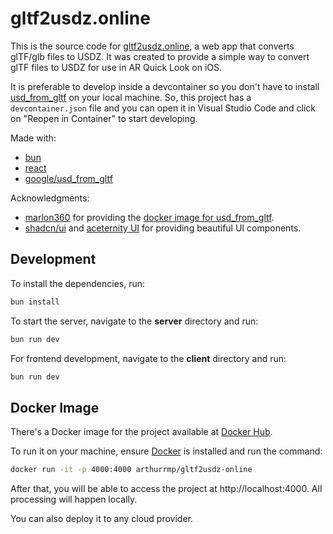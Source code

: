 # gltf2usdz.online

This is the source code for [gltf2usdz.online](https://gltf2usdz.online), a web app that converts glTF/glb files to USDZ. It was created to provide a simple way to convert glTF files to USDZ for use in AR Quick Look on iOS.

It is preferable to develop inside a devcontainer so you don't have to install [usd_from_gltf](https://github.com/google/usd_from_gltf) on your local machine. So, this project has a `devcontainer.json` file and you can open it in Visual Studio Code and click on "Reopen in Container" to start developing.

Made with:
- [bun](https://bun.sh)
- [react](https://reactjs.org)
- [google/usd_from_gltf](https://github.com/google/usd_from_gltf)

Acknowledgments:
- [marlon360](https://github.com/marlon360) for providing the [docker image for usd_from_gltf](https://hub.docker.com/r/marlon360/usd-from-gltf).
- [shadcn/ui](https://ui.shadcn.com) and [aceternity UI](https://ui.aceternity.com) for providing beautiful UI components.

## Development

To install the dependencies, run:

```bash
bun install
```

To start the server, navigate to the **server** directory and run:

```bash
bun run dev
```

For frontend development, navigate to the **client** directory and run:

```bash
bun run dev
```

## Docker Image

There's a Docker image for the project available at [Docker Hub](https://hub.docker.com/r/arthurrmp/gltf2usdz-online). 

To run it on your machine, ensure [Docker](https://www.docker.com/products/docker-desktop) is installed and run the command:

```bash
docker run -it -p 4000:4000 arthurrmp/gltf2usdz-online
```

After that, you will be able to access the project at http://localhost:4000. All processing will happen locally.

You can also deploy it to any cloud provider.

